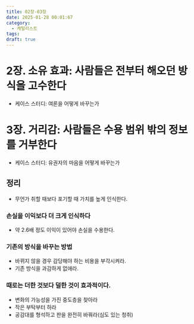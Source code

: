 ```yaml
---
title: 02장-03장
date: 2025-01-28 00:01:67
category:
  - 캐털리스트
tags: 
draft: true
---
```


# 2장. 소유 효과: 사람들은 전부터 해오던 방식을 고수한다

- 케이스 스터디: 여론을 어떻게 바꾸는가

# 3장. 거리감: 사람들은 수용 범위 밖의 정보를 거부한다

- 케이스 스터디: 유권자의 마음을 어떻게 바꾸는가

## 정리

- 무언가 취할 때보다 포기할 때 가치를 높게 인식한다.

### 손실을 이익보다 더 크게 인식하다

- 약 2.6배 정도 이익이 있어야 손실을 수용한다.

### 기존의 방식을 바꾸는 방법

- 바뀌지 않을 경우 감당해야 하는 비용을 부각시켜라.
- 기존 방식을 과감하게 없애라.

### 때로는 더한 것보다 덜한 것이 효과적이다.

- 변화의 가능성을 가진 중도층을 찾아라
- 작은 부탁부터 하라
- 공감대를 형석하고 판을 완전히 바꿔라(심도 있는 청취)

